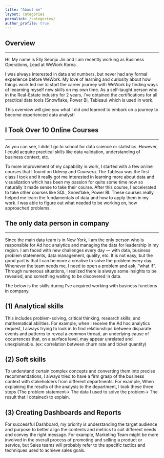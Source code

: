 ```yaml
---
title: "About me"
layout: categories
permalink: /categories/
author_profile: true
---
```


## Overview
--------------
Hi! My name is Elly Seonju Jin and I am recently working as Business Operations, Lead at WeWork Korea. 

I was always interested in data and numbers, but never had any formal experience before WeWork. My love of learning and curiosity about how things work led me to start the career journey with WeWork by finding ways of leearning myself new skills on my own time. As a self-taught person who in the Real-Estate industry for 2 years, I’ve obtained the certifications for all practical data tools (Snowflake, Power BI, Tableau) which is used in work.

This overview will give you what I did and learned to embark on a journey to become experienced data analyst!

## I Took Over 10 Online Courses
---------------
As you can see, I didn’t go to school for data science or statistics. However, I could acquire practical skills like data validation, understanding of business context, etc. 

To more improvement of my capability in work, I started with a few online courses that I found on Udemy and Coursera. The Tableau was the first class I took and it really got me interested in learning more about data and visualization which has been my passion for quite some time now so naturally it made sense to take their course. After this course, I accelerated to take other courses like SQL, Snowflake, Power BI. These courses really helped me learn the fundamentals of data and how to apply them in my work. I was able to figure out what needed to be working on, how approached problems.

## The only data person in company 
----------------
Since the main data team is in New York, I am the only person who is responsible for Ad hoc analytics and managing the data for leadership in my region. I am faced with new challenges every day — with data, business problem statements, data management, quality, etc. It is not easy, but the good part is that I can be more a creative to solve the problem every day. Whenever the team needs me, I need to open a problem and ask, “what if”. Through numerous situations, I realized there is always some insights to be revealed, and something waiting to be discovered in data.

The below is the skills during I’ve acquired working with business functions in company.

## (1) Analytical skills
This includes problem-solving, critical thinking, research skills, and mathematical abilities. For example, when I receive the Ad hoc analytics request, I always trying to look in to find relationships between disparate events and patterns to reveal a common thread, an underlying cause of occurrences that, on a surface level, may appear unrelated and unexplainable. (ex: correlation between churn rate and ticket quantity) 


## (2) Soft skills
To understand certain complex concepts and converting them into precise recommendations, I always tried to have a firm grasp of the business context with stakeholders from different departments. For example, When explaining the results of the analysis to the department, I took these three steps (The problem statement→ The data I used to solve the problem→ The result that I obtained) to explain. 

## (3) Creating Dashboards and Reports
For successful Dashboard, my priority is understanding the target audience and purpose to better align the contents and metrics to suit different needs and convey the right message. For example, Marketing Team might be more involved in the overall process of promoting and selling a product or service, but Sales teams will probably refer to the specific tactics and techniques used to achieve sales goals.